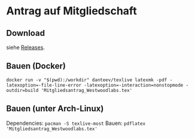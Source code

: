 # Antrag auf Mitgliedschaft

## Download

siehe [Releases](https://github.com/Westwoodlabs/Mitgliedsantrag/releases).

## Bauen (Docker)

`docker run -v "$(pwd):/workdir" danteev/texlive latexmk -pdf -latexoption=-file-line-error -latexoption=-interaction=nonstopmode -outdir=build 'Mitgliedsantrag_Westwoodlabs.tex'`

## Bauen (unter Arch-Linux)
Dependencies: `pacman -S texlive-most`
Bauen: `pdflatex 'Mitgliedsantrag_Westwoodlabs.tex'`